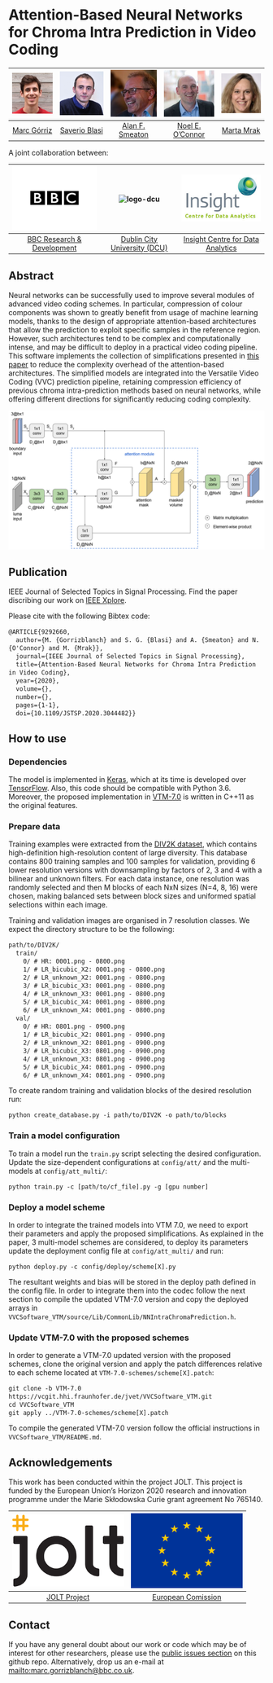 # Attention-Based Neural Networks for Chroma Intra Prediction in Video Coding

| ![Marc Górriz][MarcGorriz-photo] | ![Saverio Blasi][SaverioBlasi-photo] | ![Alan F. Smeaton][AlanFmeaton-photo]  | ![Noel E. O’Connor][NoelEOConnor-photo] | ![Marta Mrak][MartaMrak-photo] |
|:-:|:-:|:-:|:-:|:-:|
| [Marc Górriz][MarcGorriz-web]  | [Saverio Blasi][SaverioBlasi-web] | [Alan F. Smeaton][AlanFmeaton-web] | [Noel E. O’Connor][NoelEOConnor-web] | [Marta Mrak][MartaMrak-web] |

[MarcGorriz-web]: https://www.bbc.co.uk/rd/people/marc-gorriz-blanch
[SaverioBlasi-web]: https://www.bbc.co.uk/rd/people/saverio-blasi
[MartaMrak-web]: https://www.bbc.co.uk/rd/people/marta-mrak
[AlanFmeaton-web]: https://www.insight-centre.org/users/alan-smeaton
[NoelEOConnor-web]: https://www.insight-centre.org/our-team/prof-noel-oconnor/

[MarcGorriz-photo]: https://github.com/bbc/intra-chroma-attentionCNN/blob/main/authors/MarcGorriz.jpg
[SaverioBlasi-photo]: https://github.com/bbc/intra-chroma-attentionCNN/blob/main/authors/SaverioBlasi.jpg
[MartaMrak-photo]: https://github.com/bbc/intra-chroma-attentionCNN/blob/main/authors/MartaMrak.jpg
[AlanFmeaton-photo]: https://github.com/bbc/intra-chroma-attentionCNN/blob/main/authors/AlanFSmeaton.jpg
[NoelEOConnor-photo]: https://github.com/bbc/intra-chroma-attentionCNN/blob/main/authors/NoelEOConnor.jpg

A joint collaboration between:

| ![logo-bbc] | ![logo-dcu] | ![logo-insight] |
|:-:|:-:|:-:|
| [BBC Research & Development][bbc-web] | [Dublin City University (DCU)][dcu-web] | [Insight Centre for Data Analytics][insight-web] |

[bbc-web]: https://www.bbc.co.uk/rd
[insight-web]: https://www.insight-centre.org/ 
[dcu-web]: http://www.dcu.ie/

[logo-bbc]: https://github.com/bbc/intra-chroma-attentionCNN/blob/main/logos/bbc.png  "BBC Research & Development"
[logo-insight]: https://github.com/bbc/intra-chroma-attentionCNN/blob/main/logos/insight.jpg "Insight Centre for Data Analytics"
[logo-dcu]: https://github.com/bbc/intra-chroma-attentionCNN/main/logos/dcu.png "Dublin City University"

## Abstract
Neural networks can be successfully used to improve several modules of advanced video coding schemes. In particular, compression of colour components was shown to greatly benefit from usage of machine learning models, thanks to the design of appropriate attention-based architectures that allow the prediction to exploit specific samples in the reference region. However, such architectures tend to be complex and computationally intense, and may be difficult to deploy in a practical video coding pipeline. This software implements the collection of simplifications presented in [this paper](https://github.com/bbc/intra-chroma-attentionCNN#publication) to reduce the complexity overhead of the attention-based architectures. The simplified models are integrated into the Versatile Video Coding (VVC) prediction pipeline, retaining compression efficiency of previous chroma intra-prediction methods based on neural networks, while offering different directions for significantly reducing coding complexity.

![visualisation-fig]

[visualisation-fig]: https://github.com/bbc/intra-chroma-attentionCNN/blob/main/logos/visualisation.png

## Publication
IEEE Journal of Selected Topics in Signal Processing. Find the paper discribing our work on [IEEE Xplore](https://ieeexplore.ieee.org/document/9292660).

Please cite with the following Bibtex code:
```
@ARTICLE{9292660,
  author={M. {Gorrizblanch} and S. G. {Blasi} and A. {Smeaton} and N. {O'Connor} and M. {Mrak}},
  journal={IEEE Journal of Selected Topics in Signal Processing}, 
  title={Attention-Based Neural Networks for Chroma Intra Prediction in Video Coding}, 
  year={2020},
  volume={},
  number={},
  pages={1-1},
  doi={10.1109/JSTSP.2020.3044482}}

```
## How to use

### Dependencies

The model is implemented in [Keras](https://github.com/fchollet/keras/tree/master/keras), which at its time is developed over [TensorFlow](https://www.tensorflow.org). Also, this code should be compatible with Python 3.6. Moreover, the proposed implementation in [VTM-7.0](https://vcgit.hhi.fraunhofer.de/jvet/VVCSoftware_VTM.git) is written in C++11 as the original features.

### Prepare data

Training examples were extracted from the [DIV2K dataset](https://data.vision.ee.ethz.ch/cvl/DIV2K/), which contains high-definition high-resolution content of large diversity. This database contains 800 training samples and 100 samples for validation, providing 6 lower resolution versions with downsampling by  factors of 2, 3 and 4 with a bilinear and unknown filters. For each data instance, one resolution was randomly selected and then M blocks of each NxN sizes (N=4, 8, 16) were chosen, making balanced sets between block sizes and uniformed spatial selections within each image.

Training and validation images are organised in 7 resolution classes. We expect the directory structure to be the following:
```
path/to/DIV2K/
  train/
    0/ # HR: 0001.png - 0800.png
    1/ # LR_bicubic_X2: 0001.png - 0800.png
    2/ # LR_unknown_X2: 0001.png - 0800.png
    3/ # LR_bicubic_X3: 0001.png - 0800.png
    4/ # LR_unknown_X3: 0001.png - 0800.png
    5/ # LR_bicubic_X4: 0001.png - 0800.png
    6/ # LR_unknown_X4: 0001.png - 0800.png
  val/
    0/ # HR: 0801.png - 0900.png
    1/ # LR_bicubic_X2: 0801.png - 0900.png
    2/ # LR_unknown_X2: 0801.png - 0900.png
    3/ # LR_bicubic_X3: 0801.png - 0900.png
    4/ # LR_unknown_X3: 0801.png - 0900.png
    5/ # LR_bicubic_X4: 0801.png - 0900.png
    6/ # LR_unknown_X4: 0801.png - 0900.png
```

To create random training and validation blocks of the desired resolution run:
```
python create_database.py -i path/to/DIV2K -o path/to/blocks
```

### Train a model configuration

To train a model run the ```train.py``` script selecting the desired configuration. Update the size-dependent configurations at ```config/att/``` and the multi-models at ```config/att_multi/```:
```
python train.py -c [path/to/cf_file].py -g [gpu number]
```

### Deploy a model scheme

In order to integrate the trained models into VTM 7.0, we need to export their parameters and apply the proposed simplifications. As explained in the paper, 3 multi-model schemes are considered, to deploy its parameters update the deployment config file at ```config/att_multi/``` and run:
```
python deploy.py -c config/deploy/scheme[X].py
```

The resultant weights and bias will be stored in the deploy path defined in the config file. In order to integrate them into the codec follow the next section to compile the updated VTM-7.0 version and copy the deployed arrays in ```VVCSoftware_VTM/source/Lib/CommonLib/NNIntraChromaPrediction.h```.

### Update VTM-7.0 with the proposed schemes

In order to generate a VTM-7.0 updated version with the proposed schemes, clone the original version and apply the patch differences relative to each scheme located at ```VTM-7.0-schemes/scheme[X].patch```:
```
git clone -b VTM-7.0 https://vcgit.hhi.fraunhofer.de/jvet/VVCSoftware_VTM.git
cd VVCSoftware_VTM
git apply ../VTM-7.0-schemes/scheme[X].patch
```
To compile the generated VTM-7.0 version follow the official instructions in ```VVCSoftware_VTM/README.md```.

## Acknowledgements
This work has been conducted within the project
JOLT. This project is funded by the European Union’s Horizon 2020 research
and innovation programme under the Marie Skłodowska Curie grant agreement No 765140.

| ![JOLT-photo] | ![EU-photo] |
|:-:|:-:|
| [JOLT Project](JOLT-web) | [European Comission](EU-web) |


[JOLT-photo]: https://github.com/bbc/ColorGAN/blob/master/logos/jolt.png "JOLT"
[EU-photo]: https://github.com/bbc/ColorGAN/blob/master/logos/eu.png "European Comission"


[JOLT-web]: http://joltetn.eu/
[EU-web]: https://ec.europa.eu/programmes/horizon2020/en

## Contact

If you have any general doubt about our work or code which may be of interest for other researchers, please use the [public issues section](https://github.com/marc-gorriz/ColorGAN/issues) on this github repo. Alternatively, drop us an e-mail at <mailto:marc.gorrizblanch@bbc.co.uk>.
